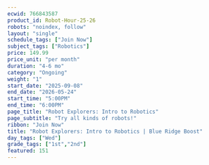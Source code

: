 ```yaml
---
ecwid: 766843587
product_id: Robot-Hour-25-26
robots: "noindex, follow"
layout: "single"
schedule_tags: ["Join Now"]
subject_tags: ["Robotics"]
price: 149.99
price_unit: "per month"
duration: "4-6 mo"
category: "Ongoing"
weight: "1"
start_date: "2025-09-08"
end_date: "2026-05-24"
start_time: "5:00PM"
end_time: "6:00PM"
page_title: "Robot Explorers: Intro to Robotics"
page_subtitle: "Try all kinds of robots!"
ribbon: "Join Now"
title: "Robot Explorers: Intro to Robotics | Blue Ridge Boost"
day_tags: ["Wed"]
grade_tags: ["1st","2nd"]
featured: 151
---
```


